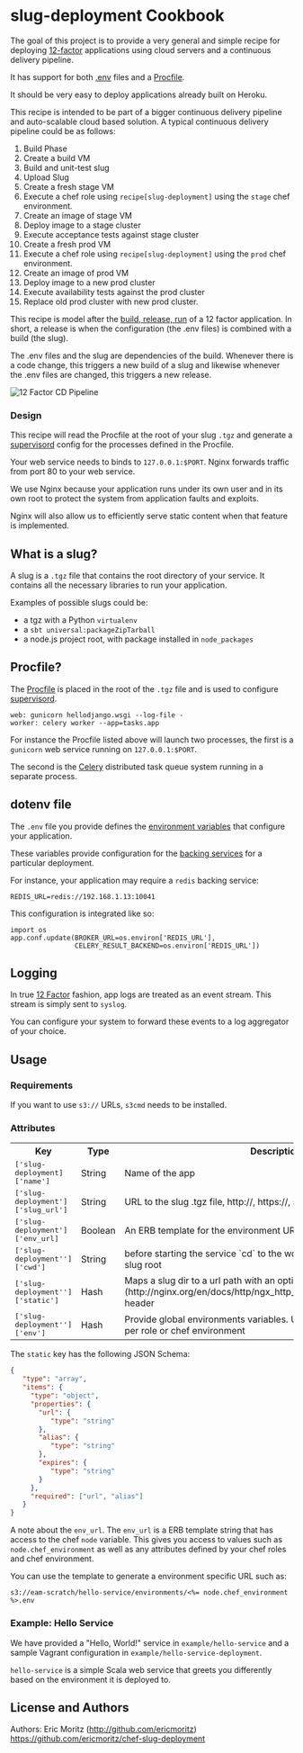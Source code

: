 # slug-deployment Cookbook

The goal of this project is to provide a very general and simple
recipe for deploying [12-factor](http://12factor.net/) applications
using cloud servers and a continuous delivery pipeline.

It has support for both [.env](https://github.com/bkeepers/dotenv)
files and a [Procfile](https://devcenter.heroku.com/articles/procfile).

It should be very easy to deploy applications already built on Heroku.

This recipe is intended to be part of a bigger continuous delivery
pipeline and auto-scalable cloud based solution.  A typical continuous
delivery pipeline could be as follows:

1. Build Phase
  1. Create a build VM
  2. Build and unit-test slug
  3. Upload Slug
2. Create a fresh stage VM
  1. Execute a chef role using `recipe[slug-deployment]` using the
     `stage` chef environment.
  2. Create an image of stage VM
  3. Deploy image to a stage cluster
  4. Execute acceptance tests against stage cluster
3. Create a fresh prod VM
  1. Execute a chef role using `recipe[slug-deployment]` using the
     `prod` chef environment.
  2. Create an image of prod VM
  3. Deploy image to a new prod cluster
  4. Execute availability tests against the prod cluster
  5. Replace old prod cluster with new prod cluster.

This recipe is model after the
[build, release, run](http://12factor.net/build-release-run) of a 12
factor application.  In short, a release is when the configuration
(the .env files) is combined with a build (the slug).

The .env files and the slug are dependencies of the build.  Whenever
there is a code change, this triggers a new build of a slug and
likewise whenever the .env files are changed, this triggers a new
release.

![12 Factor CD Pipeline](https://raw.githubusercontent.com/ericmoritz/chef-slug-deployment/master/docs/static/12_factor_cd.png)

### Design

This recipe will read the Procfile at the root of your slug `.tgz` and
generate a [supervisord](http://supervisord.org/) config for the
processes defined in the Procfile.

Your web service needs to binds to `127.0.0.1:$PORT`.  Nginx forwards
traffic from port 80 to your web service.

We use Nginx because your application runs under its own user and in
its own root to protect the system from application faults and
exploits.

Nginx will also allow us to efficiently serve static content when that
feature is implemented.

## What is a slug?

A slug is a `.tgz` file that contains the root directory of your
service. It contains all the necessary libraries to run your application.

Examples of possible slugs could be:

 * a tgz with a Python `virtualenv`
 * a `sbt universal:packageZipTarball` 
 * a node.js project root, with package installed in `node_packages`

## Procfile?

The [Procfile](https://devcenter.heroku.com/articles/procfile) is
placed in the root of the `.tgz` file and is used to configure
[supervisord](http://supervisord.org/).

```
web: gunicorn hellodjango.wsgi --log-file -
worker: celery worker --app=tasks.app
```

For instance the Procfile listed above will launch two processes, the
first is a `gunicorn` web service running on `127.0.0.1:$PORT`.

The second is the [Celery](http://www.celeryproject.org/) distributed
task queue system running in a separate process.

## dotenv file

The `.env` file you provide defines the [environment variables](http://12factor.net/config) that
configure your application. 

These variables provide configuration for the
[backing services](http://12factor.net/backing-services) for a
particular deployment.

For instance, your application may require a `redis` backing service:

```
REDIS_URL=redis://192.168.1.13:10041
```

This configuration is integrated like so:

```
import os
app.conf.update(BROKER_URL=os.environ['REDIS_URL'],
                CELERY_RESULT_BACKEND=os.environ['REDIS_URL'])
```

## Logging

In true [12 Factor](http://12factor.net/logs) fashion, app logs are
treated as an event stream.  This stream is simply sent to `syslog`.

You can configure your system to forward these events to a log
aggregator of your choice.

## Usage

### Requirements

If you want to use `s3://` URLs, `s3cmd` needs to be installed.

### Attributes

<table>
  <tr>
    <th>Key</th>
    <th>Type</th>
    <th>Description</th>
  </tr>
  <tr>
    <td><tt>['slug-deployment]['name']</tt></td>
    <td>String</td>
    <td>Name of the app</td>
  </tr>
  <tr>
    <td><tt>['slug-deployment']['slug_url']</tt></td>
    <td>String</td>
    <td>URL to the slug .tgz file, http://, https://, s3://</td>
  </tr>
  <tr>
    <td><tt>['slug-deployment']['env_url]</tt></td>
    <td>Boolean</td>
    <td>An ERB template for the environment URL, http://, https://, s3://</td>
  </tr>
  <tr>
    <td><tt>['slug-deployment'']['cwd']</tt></td>
    <td>String</td>
    <td>before starting the service `cd` to the working directory relative to the slug root</td>
  </tr>
  <tr>
    <td><tt>['slug-deployment'']['static']</tt></td>
    <td>Hash</td>
    <td>Maps a slug dir to a url path with an optional [expires](http://nginx.org/en/docs/http/ngx_http_headers_module.html#expires) header
    </td>
  </tr>

  <tr>
    <td><tt>['slug-deployment'']['env']</tt></td>
    <td>Hash</td>
    <td>Provide global environments variables. Useful for setting a global env per role or chef environment
    </td>
  </tr>

</table>

The `static` key has the following JSON Schema:

```json
{
   "type": "array",
   "items": {
     "type": "object",
	 "properties": {
	   "url": {
	      "type": "string"
       },
	   "alias": {
	      "type": "string"
	   },
	   "expires": {
	      "type": "string"
	   }
	 },
	 "required": ["url", "alias"]
   }
}
```



A note about the `env_url`.  The `env_url` is a ERB template string
that has access to the chef `node` variable.  This gives you access to
values such as `node.chef_environment` as well as any attributes
defined by your chef roles and chef environment.

You can use the template to generate a environment specific URL such as:

```
s3://eam-scratch/hello-service/environments/<%= node.chef_environment %>.env
```

### Example: Hello Service

We have provided a "Hello, World!" service in `example/hello-service`
and a sample Vagrant configuration in
`example/hello-service-deployment`.

`hello-service` is a simple Scala web service that greets you
differently based on the environment it is deployed to.

## License and Authors

Authors: Eric Moritz (http://github.com/ericmoritz)
https://github.com/ericmoritz/chef-slug-deployment

